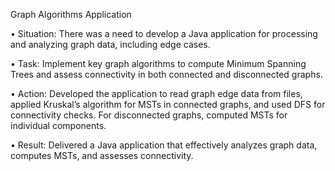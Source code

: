 Graph Algorithms Application

•	Situation: There was a need to develop a Java application for processing and analyzing graph data, including edge cases.

•	Task: Implement key graph algorithms to compute Minimum Spanning Trees and assess connectivity in both connected and disconnected graphs.

•	Action: Developed the application to read graph edge data from files, applied Kruskal’s algorithm for MSTs in connected graphs, and used DFS for connectivity checks.
For disconnected graphs, computed MSTs for individual components.

•	Result: Delivered a Java application that effectively analyzes graph data, computes MSTs, and assesses connectivity.
